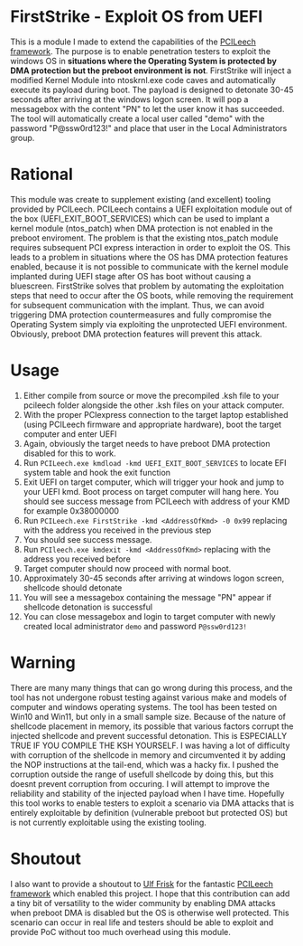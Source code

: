 # FirstStrike - Exploit OS from UEFI 
This is a module I made to extend the capabilities of the [PCILeech framework](https://github.com/ufrisk/pcileech). The purpose is to enable penetration testers to exploit the windows OS in **situations where the Operating System is protected by DMA protection but the preboot environment is not**. FirstStrike will inject a modified Kernel Module into ntoskrnl.exe code caves and automatically execute its payload during boot. The payload is designed to detonate 30-45 seconds after arriving at the windows logon screen. It will pop a messagebox with the content "PN" to let the user know it has succeeded. The tool will automatically create a local user called "demo" with the password "P@ssw0rd123!" and place that user in the Local Administrators group.

# Rational
This module was create to supplement existing (and excellent) tooling provided by PCILeech. PCILeech contains a UEFI exploitation module out of the box (UEFI_EXIT_BOOT_SERVICES) which can be used to implant a kernel module (ntos_patch) when DMA protection is not enabled in the preboot enviroment. The problem is that the existing ntos_patch module requires subsequent PCI express interaction in order to exploit the OS. This leads to a problem in situations where the OS has DMA protection features enabled, because it is not possible to communicate with the kernel module implanted during UEFI stage after OS has boot without causing a bluescreen.
FirstStrike solves that problem by automating the exploitation steps that need to occur after the OS boots, while removing the requirement for subsequent communication with the implant. Thus, we can avoid triggering DMA protection countermeasures and fully compromise the Operating System simply via exploiting the unprotected UEFI environment. Obviously, preboot DMA protection features will prevent this attack.

# Usage
1. Either compile from source or move the precompiled .ksh file to your pcileech folder alongside the other .ksh files on your attack computer.
2. With the proper PCIexpress connection to the target laptop established (using PCILeech firmware and appropriate hardware), boot the target computer and enter UEFI
3. Again, obviously the target needs to have preboot DMA protection disabled for this to work.
4. Run ```PCILeech.exe kmdload -kmd UEFI_EXIT_BOOT_SERVICES``` to locate EFI system table and hook the exit function
5. Exit UEFI on target computer, which will trigger your hook and jump to your UEFI kmd. Boot process on target computer will hang here. You should see success message from PCILeech with address of your KMD for example 0x38000000
6. Run ```PCILeech.exe FirstStrike -kmd <AddressOfKmd> -0 0x99``` replacing <AddressOfKmd> with the address you received in the previous step
7. You should see success message.
8. Run ```PCIleech.exe kmdexit -kmd <AddressOfKmd>``` replacing <addressOfKmd> with the address you received before
9. Target computer should now proceed with normal boot.
10. Approximately 30-45 seconds after arriving at windows logon screen, shellcode should detonate
11. You will see a messagebox containing the message "PN" appear if shellcode detonation is successful
12. You can close messagebox and login to target computer with newly created local administrator ```demo``` and password ```P@ssw0rd123!```

# Warning
There are many many things that can go wrong during this process, and the tool has not undergone robust testing against various make and models of computer and windows operating systems. The tool has been tested on Win10 and Win11, but only in a small sample size.
Because of the nature of shellcode placement in memory, its possible that various factors corrupt the injected shellcode and prevent successful detonation. This is ESPECIALLY TRUE IF YOU COMPILE THE KSH YOURSELF. I was having a lot of difficulty with corruption of the shellcode in memory and circumvented it by adding 
the NOP instructions at the tail-end, which was a hacky fix. I pushed the corruption outside the range of usefull shellcode by doing this, but this doesnt prevent corruption from occuring. I will attempt to improve the reliability and stability of the injected payload when I have time.
Hopefully this tool works to enable testers to exploit a scenario via DMA attacks that is entirely exploitable by definition (vulnerable preboot but protected OS) but is not currently exploitable using the existing tooling.

# Shoutout
I also want to provide a shoutout to [Ulf Frisk](https://github.com/ufrisk) for the fantastic [PCILeech framework](https://github.com/ufrisk/pcileech) which enabled this project. I hope that this contribution can add a tiny bit of versatility to the wider community by enabling DMA attacks when preboot DMA is disabled but the OS is otherwise well protected. This scenario can occur in real life
and testers should be able to exploit and provide PoC without too much overhead using this module.
